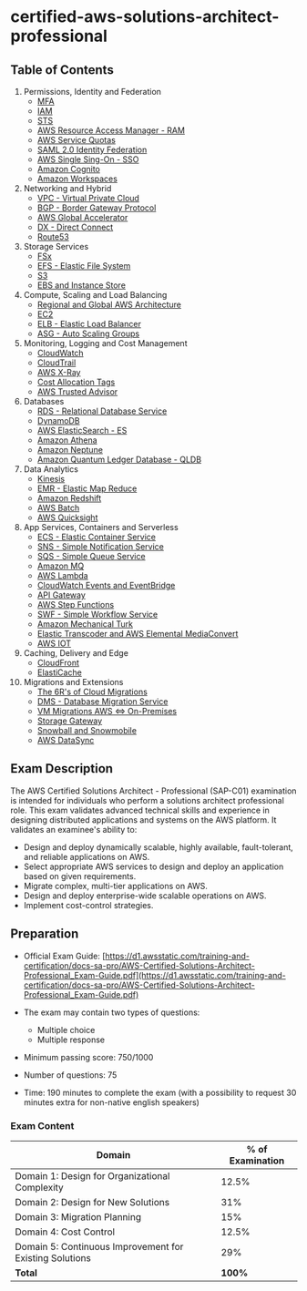 # certified-aws-solutions-architect-professional

## Table of Contents

1. Permissions, Identity and Federation
    - [MFA](01-identity/mfa.md)
    - [IAM](01-identity/iam.md)
    - [STS](01-identity/sts.md)
    - [AWS Resource Access Manager - RAM](01-identity/ram.md)
    - [AWS Service Quotas](01-identity/service-quotas.md)
    - [SAML 2.0 Identity Federation](01-identity/saml.md)
    - [AWS Single Sing-On - SSO](01-identity/sso.md)
    - [Amazon Cognito](01-identity/cognito.md)
    - [Amazon Workspaces](01-identity/workspaces.md)
2. Networking and Hybrid
    - [VPC - Virtual Private Cloud](02-networking/vpc.md)
    - [BGP - Border Gateway Protocol](02-networking/bgp.md)
    - [AWS Global Accelerator](02-networking/global-accelerator.md)
    - [DX - Direct Connect](02-networking/direct-connect.md)
    - [Route53](02-networking/route53.md)
3. Storage Services
    - [FSx](03-storage/fsx.md)
    - [EFS - Elastic File System](03-storage/efs.md)
    - [S3](03-storage/s3.md)
    - [EBS and Instance Store](03-storage/ebs.md)
4. Compute, Scaling and Load Balancing
    - [Regional and Global AWS Architecture](04-compute/aws-architecture.md)
    - [EC2](04-compute/ec2.md)
    - [ELB - Elastic Load Balancer](04-compute/elb.md)
    - [ASG - Auto Scaling Groups](04-compute/asg.md)
5. Monitoring, Logging and Cost Management
    - [CloudWatch](05-monitoring/cloudwatch.md)
    - [CloudTrail](05-monitoring/cloudtrail.md)
    - [AWS X-Ray](05-monitoring/xray.md)
    - [Cost Allocation Tags](05-monitoring/cost-allocation-tags.md)
    - [AWS Trusted Advisor](05-monitoring/trusted-advisor.md)
6. Databases
    - [RDS - Relational Database Service](06-databases/rds.md)
    - [DynamoDB](06-databases/dynamodb.md)
    - [AWS ElasticSearch - ES](06-databases/elasticsearch.md)
    - [Amazon Athena](06-databases/athena.md)
    - [Amazon Neptune](06-databases/neptune.md)
    - [Amazon Quantum Ledger Database - QLDB](06-databases/quantum-ledger.md)
7. Data Analytics
    - [Kinesis](07-data-analytics/kinesis.md)
    - [EMR - Elastic Map Reduce](07-data-analytics/emr.md)
    - [Amazon Redshift](07-data-analytics/redshift.md)
    - [AWS Batch](07-data-analytics/aws-batch.md)
    - [AWS Quicksight](07-data-analytics/quicksight.md)
8. App Services, Containers and Serverless
    - [ECS - Elastic Container Service](08-containers-and-serverless/ecs.md)
    - [SNS - Simple Notification Service](08-containers-and-serverless/sns.md)
    - [SQS - Simple Queue Service](08-containers-and-serverless/sqs.md)
    - [Amazon MQ](08-containers-and-serverless/mq.md)
    - [AWS Lambda](08-containers-and-serverless/lambda.md)
    - [CloudWatch Events and EventBridge](08-containers-and-serverless/eventbridge.md)
    - [API Gateway](08-containers-and-serverless/api-gateway.md)
    - [AWS Step Functions](08-containers-and-serverless/step-functions.md)
    - [SWF - Simple Workflow Service](08-containers-and-serverless/swf.md)
    - [Amazon Mechanical Turk](08-containers-and-serverless/mechanical-turk.md)
    - [Elastic Transcoder and AWS Elemental MediaConvert](08-containers-and-serverless/mediaconvert.md)
    - [AWS IOT](08-containers-and-serverless/iot.md)
9. Caching, Delivery and Edge
    - [CloudFront](09-caching/cloudfront.md)
    - [ElastiCache](09-caching/elasticache.md)
10. Migrations and Extensions
    - [The 6R's of Cloud Migrations](10-migrations/6r.md)
    - [DMS - Database Migration Service](10-migrations/dms.md)
    - [VM Migrations AWS <=> On-Premises](10-migrations/vm-migration.md)
    - [Storage Gateway](10-migrations/storage-gateway.md)
    - [Snowball and Snowmobile](10-migrations/snow.md)
    - [AWS DataSync](10-migrations/datasync.md)

## Exam Description

The AWS Certified Solutions Architect - Professional (SAP-C01) examination is intended for individuals who perform a solutions architect professional role. This exam validates advanced technical skills and experience in designing distributed applications and systems on the AWS platform.
It validates an examinee's ability to:
- Design and deploy dynamically scalable, highly available, fault-tolerant, and reliable applications on AWS.
- Select appropriate AWS services to design and deploy an application based on given requirements.
- Migrate complex, multi-tier applications on AWS.
- Design and deploy enterprise-wide scalable operations on AWS.
- Implement cost-control strategies.

## Preparation

- Official Exam Guide: [https://d1.awsstatic.com/training-and-certification/docs-sa-pro/AWS-Certified-Solutions-Architect-Professional_Exam-Guide.pdf](https://d1.awsstatic.com/training-and-certification/docs-sa-pro/AWS-Certified-Solutions-Architect-Professional_Exam-Guide.pdf)

- The exam may contain two types of questions:
    - Multiple choice
    - Multiple response

- Minimum passing score: 750/1000
- Number of questions: 75
- Time: 190 minutes to complete the exam (with a possibility to request 30 minutes extra for non-native english speakers)

### Exam Content

| **Domain**                                              | **% of Examination** |
|---------------------------------------------------------|----------------------|
| Domain 1: Design for Organizational Complexity          | 12.5%                |
| Domain 2: Design for New Solutions                      | 31%                  |
| Domain 3: Migration Planning                            | 15%                  |
| Domain 4: Cost Control                                  | 12.5%                |
| Domain 5: Continuous Improvement for Existing Solutions | 29%                  |
| **Total**                                               | **100%**             |
